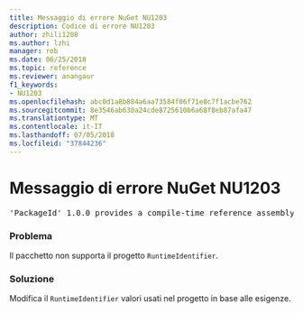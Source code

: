```yaml
---
title: Messaggio di errore NuGet NU1203
description: Codice di errore NU1203
author: zhili1208
ms.author: lzhi
manager: rob
ms.date: 06/25/2018
ms.topic: reference
ms.reviewer: anangaur
f1_keywords:
- NU1203
ms.openlocfilehash: abc0d1a8b884a6aa73584f06f71e0c7f1acbe762
ms.sourcegitcommit: 8e3546ab630a24cde8725610b6a68f8eb87afa47
ms.translationtype: MT
ms.contentlocale: it-IT
ms.lasthandoff: 07/05/2018
ms.locfileid: "37844236"
---
```

# <a name="nuget-error-nu1203"></a>Messaggio di errore NuGet NU1203

<pre>'PackageId' 1.0.0 provides a compile-time reference assembly for 'Foo.dll' on 'TargetFramework', but there is no compatible run-time assembly.</pre>

### <a name="issue"></a>Problema
Il pacchetto non supporta il progetto `RuntimeIdentifier`. 

### <a name="solution"></a>Soluzione
Modifica il `RuntimeIdentifier` valori usati nel progetto in base alle esigenze.